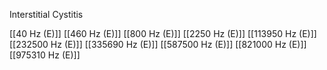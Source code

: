 Interstitial Cystitis

[[40 Hz (E)]]
[[460 Hz (E)]]
[[800 Hz (E)]]
[[2250 Hz (E)]]
[[113950 Hz (E)]]
[[232500 Hz (E)]]
[[335690 Hz (E)]]
[[587500 Hz (E)]]
[[821000 Hz (E)]]
[[975310 Hz (E)]]